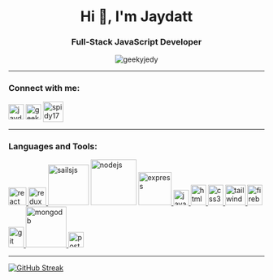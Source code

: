 <h1 align="center">Hi 👋, I'm Jaydatt</h1>

<h3 align="center">Full-Stack JavaScript Developer</h3>

<p align="center"> <img src="https://komarev.com/ghpvc/?username=geekyjedy&label=Profile%20views&color=0e75b6&style=flat" alt="geekyjedy" /> </p>

---
<h3 align="left">Connect with me:</h3>
<p align="left">
<a href="https://linkedin.com/in/jaydattramkabir" target="blank"><img align="center" src="https://www.vectorlogo.zone/logos/linkedin/linkedin-tile.svg" alt="jaydattramkabir" height="30" width="30" /></a>
<a href="https://instagram.com/geekyjedy" target="blank"><img align="center" src="https://www.vectorlogo.zone/logos/instagram/instagram-icon.svg" alt="geekyjedy"  width="30" /></a>
<a href="https://www.hackerrank.com/spidy1704" target="blank"><img align="center" src="https://vectorwiki.com/images/gfcQJ__hackerrank.svg" alt="spidy1704" height="40" /></a>
</p>

---
<h3 align="left">Languages and Tools:</h3>
<p align="left"> <a href="https://reactjs.org/" target="_blank" rel="noreferrer"> <img src="https://www.vectorlogo.zone/logos/reactjs/reactjs-icon.svg" alt="react" width="35" /> </a><a href="https://redux.js.org" target="_blank" rel="noreferrer"> <img src="https://www.svgrepo.com/show/303557/redux-logo.svg" alt="redux" width="35"/> </a><a href="https://nodejs.org" target="_blank" rel="noreferrer"><a href="https://sailsjs.com"><img width="80" src="https://upload.vectorlogo.zone/logos/sailsjs/images/d6b5638d-ec60-4687-9478-bf9285b91fea.svg" alt="sailsjs"/></a> <img src="https://www.vectorlogo.zone/logos/nodejs/nodejs-horizontal.svg" alt="nodejs" width="90"/> </a><a href="https://expressjs.com" target="_blank" rel="noreferrer"> <img src="https://www.vectorlogo.zone/logos/expressjs/expressjs-ar21.svg" alt="express" width="65"/> </a><a href="https://developer.mozilla.org/en-US/docs/Web/JavaScript" target="_blank" rel="noreferrer"> <img src="https://brandeps.com/logo-download/J/JavaScript-logo-vector-01.svg" alt="javascript" width="30" /> </a> <a href="https://www.w3.org/html/" target="_blank" rel="noreferrer"> <img src="https://www.vectorlogo.zone/logos/w3_html5/w3_html5-icon.svg" alt="html5" width="30" height="40"/> </a> <a href="https://www.w3schools.com/css/" target="_blank" rel="noreferrer"> <img src="https://www.vectorlogo.zone/logos/w3_css/w3_css-icon.svg" alt="css3" width="30" height="40"/> </a><a href="https://tailwindcss.com/" target="_blank" rel="noreferrer"> <img src="https://www.vectorlogo.zone/logos/tailwindcss/tailwindcss-icon.svg" alt="tailwind" width="40" height="40"/> </a>  <a href="https://firebase.google.com/" target="_blank" rel="noreferrer"> <img src="https://www.vectorlogo.zone/logos/firebase/firebase-icon.svg" alt="firebase" width="30" height="40"/> </a> <a href="https://git-scm.com/" target="_blank" rel="noreferrer"> <img src="https://www.vectorlogo.zone/logos/git-scm/git-scm-icon.svg" alt="git" width="30" height="40"/> </a> <a href="https://www.mongodb.com/" target="_blank" rel="noreferrer"> <img src="https://www.vectorlogo.zone/logos/mongodb/mongodb-ar21.svg" alt="mongodb" width="80"/> </a>  <a href="https://postman.com" target="_blank" rel="noreferrer"> <img src="https://www.vectorlogo.zone/logos/getpostman/getpostman-icon.svg" alt="postman" width="30" height="30"/> </a>    </p>

---

[![GitHub Streak](https://streak-stats.demolab.com?user=geekyjedy&theme=highcontrast&hide_border=true&border_radius=10)](https://git.io/streak-stats)


